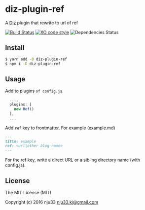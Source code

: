 # diz-plugin-ref

A [Diz](https://github.com/nju33/diz) plugin that rewrite to url of ref

[![Build Status](https://travis-ci.org/nju33/diz-plugin-ref.svg?branch=master)](https://travis-ci.org/nju33/diz-plugin-ref) [![XO code style](https://img.shields.io/badge/code_style-XO-5ed9c7.svg)](https://github.com/sindresorhus/xo) ![Dependencies Status](https://david-dm.org/nju33/diz-plugin-ref.svg)

## Install

```bash
$ yarn add -D diz-plugin-ref
$ npm i -D diz-plugin-ref
```

## Usage

Add to plugins `of config.js`.

```js
  ...,
  plugins: [
    new Ref()
  ],
  ...
```

Add `ref` key to frontmatter. For example (example.md)

```md
---
title: example
ref: <url|other blog name>
---
```

For the ref key, write a direct URL or a sibling directory name (with config.js).

## License

The MIT License (MIT)

Copyright (c) 2016 nju33 <nju33.ki@gmail.com>
